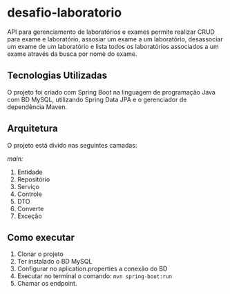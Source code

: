 # desafio-laboratorio
API para gerenciamento de laboratórios e exames permite realizar CRUD para exame e laboratório, assosiar um exame a um laboratório, desassociar um exame de um laboratório e lista todos os laboratórios associados a um exame através da busca por nome do exame. 

## Tecnologias Utilizadas
O projeto foi criado com Spring Boot na linguagem de programação Java com BD MySQL, utilizando Spring Data JPA e o gerenciador de dependência Maven.

## Arquitetura 
O projeto está divido nas seguintes camadas:

*main:*
1. Entidade  
2. Repositório
3. Serviço
4. Controle
5. DTO
6. Converte
7. Exceção

## Como executar
1. Clonar o projeto
2. Ter instalado o BD MySQL 
3. Configurar no aplication.properties a conexão do BD
4. Executar no terminal o comando: ``mvn spring-boot:run``
5. Chamar os endpoint.
